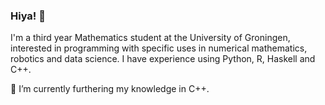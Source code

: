 ### Hiya! 👋

I'm a third year Mathematics student at the University of Groningen, interested in programming with specific uses in numerical mathematics, robotics and data science. 
I have experience using Python, R, Haskell and C++.

🌱 I’m currently furthering my knowledge in C++.
<!--
**egerhether/egerhether** is a ✨ _special_ ✨ repository because its `README.md` (this file) appears on your GitHub profile.

Here are some ideas to get you started:

- 🔭 I’m currently working on ...

- 👯 I’m looking to collaborate on ...
- 🤔 I’m looking for help with ...
- 💬 Ask me about ...
- 📫 How to reach me: ...
- 😄 Pronouns: ...
- ⚡ Fun fact: ...
-->
